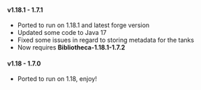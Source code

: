 #### **v1.18.1 - 1.7.1**
* Ported to run on 1.18.1 and latest forge version
* Updated some code to Java 17
* Fixed some issues in regard to storing metadata for the tanks
* Now requires **Bibliotheca-1.18.1-1.7.2**  

#### **v1.18 - 1.7.0**  
* Ported to run on 1.18, enjoy!  